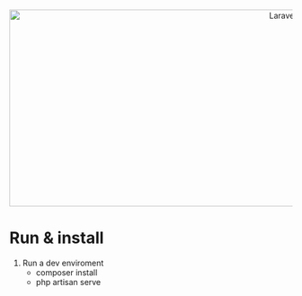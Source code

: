 <!-- PROJECT LOGO -->
<br />
<p align="center">
  <a href="https://github.com/kareem0badawy/zoom-meeting">
    <img src="zoom/zoom.jpg" alt="Laravel-zoom" width="1000" height="350">
</a>
</p>

# Run & install
1. Run a dev enviroment 
    - composer install
    - php artisan serve 